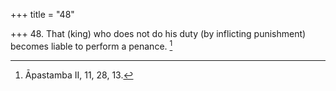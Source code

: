 +++
title = "48"

+++
48. That (king) who does not do his duty (by inflicting punishment) becomes liable to perform a penance. [^37] 


[^37]:  Āpastamba II, 11, 28, 13.
